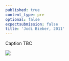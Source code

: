 ```yaml
---
published: true
content_type: pre
optional: false
expectsubmission: false
title: 'Jodi Bieber, 2011'
---
```

Caption TBC

<img src="https://talkingpictures.connectedacademy.io/course/content/media/large/week6-example3.jpg" data-4c="6fec40fa-9d87-cb73-2274-e1adbbd8b6fd">
<script type="text/json" data-4c-meta="6fec40fa-9d87-cb73-2274-e1adbbd8b6fd">
{"context":[{"credit":"Credit Left, Eros Hoagland for The New York Times; right, Grossman Burn Foundation","src":"https://static01.nyt.com/images/2010/12/08/world/AFGHAN/AFGHAN-jumbo.jpg"},{"credit":"CNN","src":"http://i.dailymail.co.uk/i/pix/2013/05/12/article-0-19BBD24E000005DC-928_306x423.jpg"},{"credit":"Steve McCurry","src":"http://www.trbimg.com/img-57bfa40a/turbine/mc-steve-mccurry-michener-museum-20160825"}],"links":[{"title":"The Plight of Afghan Women: A Disturbing Picture","url":"http://content.time.com/time/magazine/article/0,9171,2007415,00.html"},{"title":"Jodi Bieber - BBC interview","url":"https://www.youtube.com/watch?v=FGZf7j6kg4Y"},{"title":"Revisiting Aisha","url":"http://time.com/3774895/photographing-aisha/"},{"title":"Photographing Aisha For The Cover Of Time | TIME","url":"https://www.youtube.com/watch?v=mZnFK7_OBss"},{"title":"The Saga of Bibi Aisha Is a Reminder of What We Owe Afghanistan, and What It Owes to Itself","url":"http://world.time.com/2011/07/14/at-what-price-morality-what-we-owe-afghanistan-and-ourselves/"}],"backStory":{"text":"Bibi Aisha, 18, was disfigured as retribution for fleeing her husband’s house in Oruzgan province, in the center of Afghanistan. At the age of 12, Aisha and her younger sister had been given to the family of a Taliban fighter under a Pashtun tribal custom for settling disputes. When she reached puberty she was married to him, but she later returned to her parents’ home, complaining of violent treatment by her in-laws. Men arrived there one night demanding that she be handed over to be punished for running away. Aisha was taken to a mountain clearing, where, at the orders of a Taliban commander, she was held down and had first her ears sliced off, then her nose. In local culture, a man who has been shamed by his wife is said to have lost his nose, and this is seen as punishment in return. Aisha was abandoned, but later rescued and taken to a shelter in Kabul run by the aid organization Women for Afghan Women, where she was given treatment and psychological help. After time in the refuge, she was taken to America to receive further counseling and reconstructive surgery.","author":"Jodi Bieber","publication":"Institute for Artist Management / Goodman Gallery for Time magazine","publicationUrl":"http://content.time.com/time/magazine/article/0,9171,2007415,00.html","date":"July 29, 2010"},"creativeCommons":{"credit":"Jodi Bieber","year":"2010","copyright":"All rights reserved","codeOfEthics":"Photojournalist","description":"Bibi Aisha, an 18-year-old woman from Oruzgan province in Afghanistan, who fled back to her family home from her husband’s house, complaining of violent treatment. The Taliban arrived one night, demanding Bibi be handed over to face justice. After a Taliban commander pronounced his verdict, Bibi’s brother-in-law held her down and her husband sliced off her ears and then cut off her nose."}}
</script>
